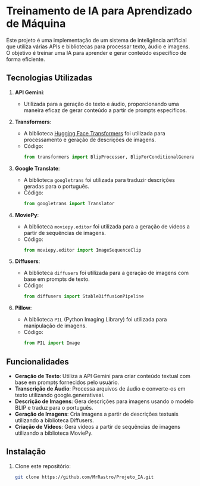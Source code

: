 # Treinamento de IA para Aprendizado de Máquina

Este projeto é uma implementação de um sistema de inteligência artificial que utiliza várias APIs e bibliotecas para processar texto, áudio e imagens. O objetivo é treinar uma IA para aprender e gerar conteúdo específico de forma eficiente.

## Tecnologias Utilizadas

1. **API Gemini**:
   - Utilizada para a geração de texto e áudio, proporcionando uma maneira eficaz de gerar conteúdo a partir de prompts específicos.

2. **Transformers**:
   - A biblioteca [Hugging Face Transformers](https://huggingface.co/docs/transformers/index) foi utilizada para processamento e geração de descrições de imagens.
   - Código:
     ```python
     from transformers import BlipProcessor, BlipForConditionalGeneration
     ```

3. **Google Translate**:
   - A biblioteca `googletrans` foi utilizada para traduzir descrições geradas para o português.
   - Código:
     ```python
     from googletrans import Translator
     ```

4. **MoviePy**:
   - A biblioteca `moviepy.editor` foi utilizada para a geração de vídeos a partir de sequências de imagens.
   - Código:
     ```python
     from moviepy.editor import ImageSequenceClip
     ```

5. **Diffusers**:
   - A biblioteca `diffusers` foi utilizada para a geração de imagens com base em prompts de texto.
   - Código:
     ```python
     from diffusers import StableDiffusionPipeline
     ```

6. **Pillow**:
   - A biblioteca `PIL` (Python Imaging Library) foi utilizada para manipulação de imagens.
   - Código:
     ```python
     from PIL import Image
     ```

## Funcionalidades

- **Geração de Texto**: Utiliza a API Gemini para criar conteúdo textual com base em prompts fornecidos pelo usuário.
- **Transcrição de Áudio**: Processa arquivos de áudio e converte-os em texto utilizando google.generativeai.
- **Descrição de Imagens**: Gera descrições para imagens usando o modelo BLIP e traduz para o português.
- **Geração de Imagens**: Cria imagens a partir de descrições textuais utilizando a biblioteca Diffusers.
- **Criação de Vídeos**: Gera vídeos a partir de sequências de imagens utilizando a biblioteca MoviePy.

## Instalação

1. Clone este repositório:
   ```bash
   git clone https://github.com/MrRastro/Projeto_IA.git
